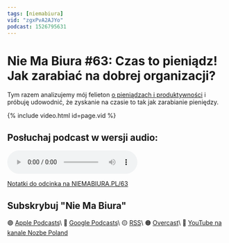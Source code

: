 ```yaml
---
tags: [niemabiura]
vid: "zgxPvA2AJYo"
podcast: 1526795631
---
```


# Nie Ma Biura #63: Czas to pieniądz! Jak zarabiać na dobrej organizacji?

Tym razem analizujemy mój felieton [o pieniądzach i produktywności](/money) i próbuję udowodnić, że zyskanie na czasie to tak jak zarabianie pieniędzy.

{% include video.html id=page.vid %}

<!--More-->

## Posłuchaj podcast w wersji audio:

<audio controls>
<source src="https://media.transistor.fm/88c3b564/7c631829.mp3" type="audio/mpeg">
</audio>



[Notatki do odcinka na NIEMABIURA.PL/63](https://niemabiura.pl/63)

## Subskrybuj "Nie Ma Biura"

🟣 [Apple Podcasts](https://podcasts.apple.com/pl/podcast/nie-ma-biura/id1526795631)\\
🔵 [Google Podcasts](https://podcasts.google.com/feed/aHR0cHM6Ly9mZWVkcy50cmFuc2lzdG9yLmZtL25pZW1hYml1cmE)\\
🟡 [RSS](https://nozbe.com/niemabiura.rss)\\
🟠 [Overcast](https://overcast.fm/itunes1526795631/nie-ma-biura)\\
🔴 [YouTube na kanale Nozbe Poland](https://youtube.com/NozbePoland)

<!--podcast: 1526795631-->

[n]: https://michael.gratis/nozbe_pl
[np]: https://michael.gratis/nozbepersonal_pl
